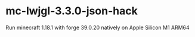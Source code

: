 # mc-lwjgl-3.3.0-json-hack
Run minecraft 1.18.1 with forge 39.0.20 natively on Apple Silicon M1 ARM64

